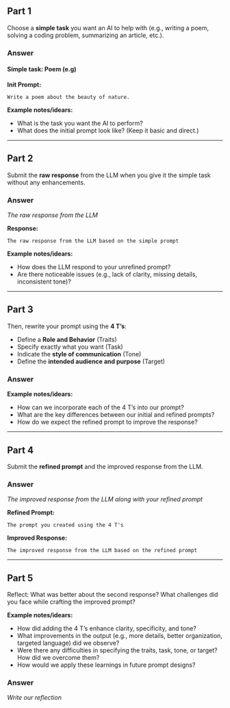## Part 1

Choose a **simple task** you want an AI to help with (e.g., writing a poem, solving a coding problem, summarizing an article, etc.).

### Answer

#### Simple task: Poem (e.g)

**Init Prompt:**
```
Write a poem about the beauty of nature.
```

**Example notes/idears:**
- What is the task you want the AI to perform?
- What does the initial prompt look like? (Keep it basic and direct.)

---

## Part 2

Submit the **raw response** from the LLM when you give it the simple task without any enhancements.


### Answer
*The raw response from the LLM*

**Response:**
```
The raw response from the LLM based on the simple prompt
```

**Example notes/idears:**
- How does the LLM respond to your unrefined prompt?
- Are there noticeable issues (e.g., lack of clarity, missing details, inconsistent tone)?

---

## Part 3

Then, rewrite your prompt using the **4 T’s**:

- Define a **Role and Behavior** (Traits)
- Specify exactly what you want (Task)
- Indicate the **style of communication** (Tone)
- Define the **intended audience and purpose** (Target)

### Answer

**Example notes/idears:**
- How can we incorporate each of the 4 T’s into our prompt?
- What are the key differences between our initial and refined prompts?
- How do we expect the refined prompt to improve the response?


---

## Part 4

Submit the **refined prompt** and the improved response from the LLM.

### Answer
*The improved response from the LLM along with your refined prompt*


**Refined Prompt:**
```
The prompt you created using the 4 T's
```

**Improved Response:**
```
The improved response from the LLM based on the refined prompt
```

---

## Part 5

Reflect: What was better about the second response? What challenges did you face while crafting the improved prompt?

**Example notes/idears:**
- How did adding the 4 T’s enhance clarity, specificity, and tone?
- What improvements in the output (e.g., more details, better organization, targeted language) did we observe?
- Were there any difficulties in specifying the traits, task, tone, or target? How did we overcome them?
- How would we apply these learnings in future prompt designs?


### Answer
*Write our reflection*
